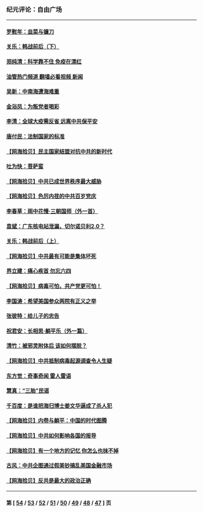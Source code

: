 ### 纪元评论：自由广场
---
#### [罗慰年：韭菜与镰刀](../../pages/nsc993/n13034374.md?06210330) 
#### [关乐：韩战前后（下）](../../pages/nsc993/n13034113.md?06210330) 
#### [郑纯清：科学靠不住 免疫在漂红](../../pages/nsc993/n13034093.md?06210330) 
#### [油管热门频道 翻墙必看视频 新闻](ok?06210330)
#### [吴新：中南海遭海难重](../../pages/nsc993/n13034084.md?06210330) 
#### [金浴凤：为叛党者喝彩](../../pages/nsc993/n13034058.md?06210330) 
#### [李清：全球大疫需反省 远离中共保平安](../../pages/nsc993/n13033784.md?06210330) 
#### [唐付民：法制国家的标准](../../pages/nsc993/n13032944.md?06210330) 
#### [【网海拾贝】民主国家结盟对抗中共的新时代](../../pages/nsc993/n13031717.md?06210330) 
#### [吐为快：菩萨蛮](../../pages/nsc993/n13030033.md?06210330) 
#### [【网海拾贝】中共已成世界秩序最大威胁](../../pages/nsc993/n13028138.md?06210330) 
#### [【网海拾贝】色厉内荏的中共百岁党庆](../../pages/nsc993/n13025582.md?06210330) 
#### [李春草：雨中花慢‧三朝国师（外一首）](../../pages/nsc993/n13025567.md?06210330) 
#### [袁斌：广东核电站泄漏，切尔诺贝利2.0？](../../pages/nsc993/n13025475.md?06210330) 
#### [关乐：韩战前后（上）](../../pages/nsc993/n13025387.md?06210330) 
#### [【网海拾贝】中共最有可能是集体坏死](../../pages/nsc993/n13023101.md?06210330) 
#### [界立建：痛心疾首 勿忘六四](../../pages/nsc993/n13022339.md?06210330) 
#### [【网海拾贝】病毒可怕，共产党更可怕！](../../pages/nsc993/n13020728.md?06210330) 
#### [李国涛：希望美国参众两院有正义之举](../../pages/nsc993/n13020674.md?06210330) 
#### [张彼特：给儿子的忠告](../../pages/nsc993/n13018934.md?06210330) 
#### [祝君安：长相思‧躺平乐（外一篇）](../../pages/nsc993/n13018923.md?06210330) 
#### [清竹：被邪灵附体后 该如何摆脱？](../../pages/nsc993/n13018877.md?06210330) 
#### [【网海拾贝】中共抵制病毒起源调查令人生疑](../../pages/nsc993/n13017785.md?06210330) 
#### [东方觉：奇事奇闻 雷人雷语](../../pages/nsc993/n13017577.md?06210330) 
#### [慧真：“三胎”民谣](../../pages/nsc993/n13017394.md?06210330) 
#### [千百度：是谁把海归博士姜文华逼成了杀人犯](../../pages/nsc993/n13015218.md?06210330) 
#### [【网海拾贝】内卷与躺平：中国的时代图腾](../../pages/nsc993/n13016128.md?06210330) 
#### [【网海拾贝】中共如何影响各国的报导](../../pages/nsc993/n13012599.md?06210330) 
#### [【网海拾贝】有一个地方的记忆 你怎么也抹不掉](../../pages/nsc993/n13009802.md?06210330) 
#### [古风：中共企图通过假美钞搞乱美国金融市场](../../pages/nsc993/n13009626.md?06210330) 
#### [【网海拾贝】反共是最大的政治正确](../../pages/nsc993/n13007051.md?06210330) 

---
#### 第 [ [54](./54.md?06210330) / [53](./53.md?06210330) / [52](./52.md?06210330) / [51](./51.md?06210330) / [50](./50.md?06210330) / [49](./49.md?06210330) / [48](./48.md?06210330) / [47](./47.md?06210330) ] 页
